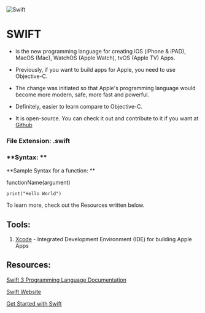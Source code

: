![Swift](https://devimages.apple.com.edgekey.net/assets/elements/icons/swift/swift-64x64.png)

# SWIFT

- is the new programming language for creating iOS (iPhone & iPAD), MacOS (Mac), WatchOS (Apple Watch), tvOS (Apple TV) Apps.

- Previously, if you want to build apps for Apple, you need to use Objective-C.

- The change was initiated so that Apple's programming language would become more modern, safe, more fast and powerful. 

- Definitely, easier to learn compare to Objective-C.

- It is open-source. You can check it out and contribute to it if you want at [Github](https://github.com/apple/swift) 

### **File Extension: .swift**

### **Syntax: **

**Sample Syntax for a function: **

functionName(argument)

```
print("Hello World")

```

To learn more, check out the Resources written below.


## Tools:
1. [Xcode](https://itunes.apple.com/en/app/xcode/id497799835?mt=12) - Integrated Development Environment (IDE) for building Apple Apps 

## Resources:
[Swift 3 Programming Language Documentation](https://developer.apple.com/library/prerelease/content/documentation/Swift/Conceptual/Swift_Programming_Language/index.html)

[Swift Website](https://swift.org)

[Get Started with Swift](https://developer.apple.com/library/ios/referencelibrary/GettingStarted/DevelopiOSAppsSwift/index.html)


